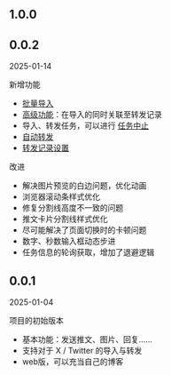 ## 1.0.0


## 0.0.2[​](https://tweblog.com/guide/changelog#_0-0-2)
2025-01-14

新增功能
- [批量导入](https://tweblog.com/guide/feature/tweet-import#%E6%89%B9%E9%87%8F%E5%AF%BC%E5%85%A5)
- [高级功能](https://tweblog.com/guide/feature/tweet-import#%E9%AB%98%E7%BA%A7%E5%8A%9F%E8%83%BD)：在导入的同时关联至转发记录
- 导入、转发任务，可以进行 [任务中止](https://tweblog.com/guide/feature/tweet-import#%E4%BB%BB%E5%8A%A1%E4%B8%AD%E6%AD%A2)
- [自动转发](https://tweblog.com/guide/feature/tweet-forward#%E8%87%AA%E5%8A%A8%E8%BD%AC%E5%8F%91)
- [转发记录设置](https://tweblog.com/guide/feature/tweet-forward#%E8%BD%AC%E5%8F%91%E8%AE%B0%E5%BD%95%E8%AE%BE%E7%BD%AE)

改进
- 解决图片预览的白边问题，优化动画
- 浏览器滚动条样式优化
- 修复分割线高度不一致的问题
- 推文卡片分割线样式优化
- 尽可能解决了页面切换时的卡顿问题
- 数字、秒数输入框动态步进
- 任务信息的轮询获取，增加了退避逻辑

## 0.0.1[​](https://tweblog.com/guide/changelog#_0-0-1)
2025-01-04

项目的初始版本
- 基本功能：发送推文、图片、回复……
- 支持对于 X / Twitter 的导入与转发
- web版，可以充当自己的博客

